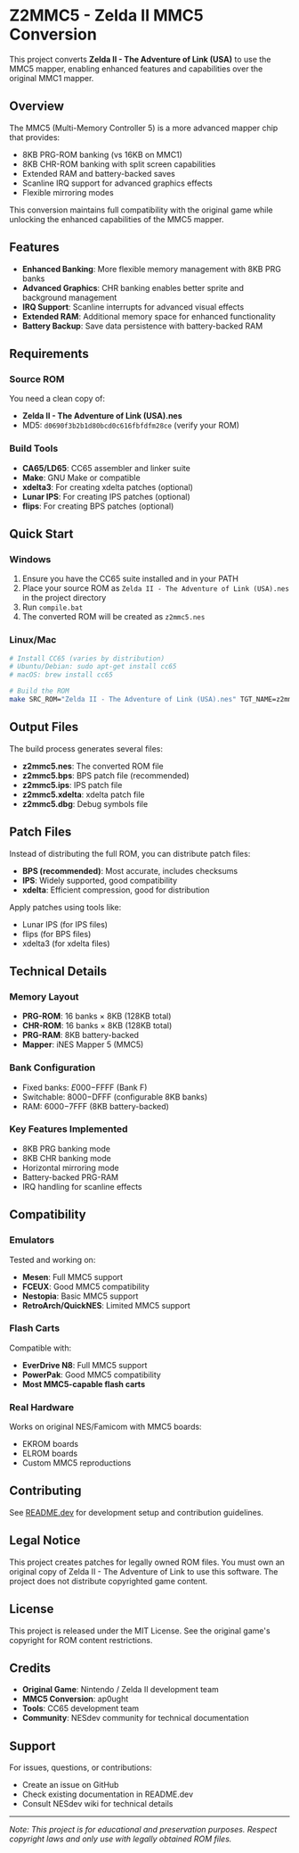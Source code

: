 # Z2MMC5 - Zelda II MMC5 Conversion

This project converts **Zelda II - The Adventure of Link (USA)** to use the MMC5 mapper, enabling enhanced features and capabilities over the original MMC1 mapper.

## Overview

The MMC5 (Multi-Memory Controller 5) is a more advanced mapper chip that provides:
- 8KB PRG-ROM banking (vs 16KB on MMC1)
- 8KB CHR-ROM banking with split screen capabilities
- Extended RAM and battery-backed saves
- Scanline IRQ support for advanced graphics effects
- Flexible mirroring modes

This conversion maintains full compatibility with the original game while unlocking the enhanced capabilities of the MMC5 mapper.

## Features

- **Enhanced Banking**: More flexible memory management with 8KB PRG banks
- **Advanced Graphics**: CHR banking enables better sprite and background management
- **IRQ Support**: Scanline interrupts for advanced visual effects
- **Extended RAM**: Additional memory space for enhanced functionality
- **Battery Backup**: Save data persistence with battery-backed RAM

## Requirements

### Source ROM
You need a clean copy of:
- **Zelda II - The Adventure of Link (USA).nes**
- MD5: `d0690f3b2b1d80bcd0c616fbfdfm28ce` (verify your ROM)

### Build Tools
- **CA65/LD65**: CC65 assembler and linker suite
- **Make**: GNU Make or compatible
- **xdelta3**: For creating xdelta patches (optional)
- **Lunar IPS**: For creating IPS patches (optional) 
- **flips**: For creating BPS patches (optional)

## Quick Start

### Windows
1. Ensure you have the CC65 suite installed and in your PATH
2. Place your source ROM as `Zelda II - The Adventure of Link (USA).nes` in the project directory
3. Run `compile.bat`
4. The converted ROM will be created as `z2mmc5.nes`

### Linux/Mac
```bash
# Install CC65 (varies by distribution)
# Ubuntu/Debian: sudo apt-get install cc65
# macOS: brew install cc65

# Build the ROM
make SRC_ROM="Zelda II - The Adventure of Link (USA).nes" TGT_NAME=z2mmc5
```

## Output Files

The build process generates several files:

- **z2mmc5.nes**: The converted ROM file
- **z2mmc5.bps**: BPS patch file (recommended)
- **z2mmc5.ips**: IPS patch file  
- **z2mmc5.xdelta**: xdelta patch file
- **z2mmc5.dbg**: Debug symbols file

## Patch Files

Instead of distributing the full ROM, you can distribute patch files:

- **BPS (recommended)**: Most accurate, includes checksums
- **IPS**: Widely supported, good compatibility
- **xdelta**: Efficient compression, good for distribution

Apply patches using tools like:
- Lunar IPS (for IPS files)
- flips (for BPS files)  
- xdelta3 (for xdelta files)

## Technical Details

### Memory Layout
- **PRG-ROM**: 16 banks × 8KB (128KB total)
- **CHR-ROM**: 16 banks × 8KB (128KB total)
- **PRG-RAM**: 8KB battery-backed
- **Mapper**: iNES Mapper 5 (MMC5)

### Bank Configuration
- Fixed banks: $E000-$FFFF (Bank F)
- Switchable: $8000-$DFFF (configurable 8KB banks)
- RAM: $6000-$7FFF (8KB battery-backed)

### Key Features Implemented
- 8KB PRG banking mode
- 8KB CHR banking mode  
- Horizontal mirroring mode
- Battery-backed PRG-RAM
- IRQ handling for scanline effects

## Compatibility

### Emulators
Tested and working on:
- **Mesen**: Full MMC5 support
- **FCEUX**: Good MMC5 compatibility
- **Nestopia**: Basic MMC5 support
- **RetroArch/QuickNES**: Limited MMC5 support

### Flash Carts
Compatible with:
- **EverDrive N8**: Full MMC5 support
- **PowerPak**: Good MMC5 compatibility
- **Most MMC5-capable flash carts**

### Real Hardware
Works on original NES/Famicom with MMC5 boards:
- EKROM boards
- ELROM boards
- Custom MMC5 reproductions

## Contributing

See [README.dev](README.dev) for development setup and contribution guidelines.

## Legal Notice

This project creates patches for legally owned ROM files. You must own an original copy of Zelda II - The Adventure of Link to use this software. The project does not distribute copyrighted game content.

## License

This project is released under the MIT License. See the original game's copyright for ROM content restrictions.

## Credits

- **Original Game**: Nintendo / Zelda II development team
- **MMC5 Conversion**: ap0ught
- **Tools**: CC65 development team
- **Community**: NESdev community for technical documentation

## Support

For issues, questions, or contributions:
- Create an issue on GitHub
- Check existing documentation in README.dev
- Consult NESdev wiki for technical details

---

*Note: This project is for educational and preservation purposes. Respect copyright laws and only use with legally obtained ROM files.*